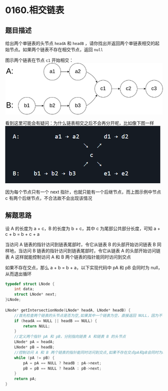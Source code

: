 # 0160.相交链表

## 题目描述

给出两个单链表的头节点 `headA` 和 `headB` ，请你找出并返回两个单链表相交的起始节点。如果两个链表不存在相交节点，返回 `null` 

图示两个链表在节点 `c1` 开始相交：
[![160_statement](.\images\160_statement.png)](https://github.com/YuCaiH/LeetCode_CyC2018/blob/main/%E6%95%B0%E6%8D%AE%E7%BB%93%E6%9E%84%E7%9B%B8%E5%85%B3/%E9%93%BE%E8%A1%A8_LinkedList/images/160_statement.png)

看到这里可能会有疑问：为什么链表相交之后不会再分开呢，比如像下图一样
![160_statement2](.\images\160_statement2.png)

因为每个节点只有一个 next 指针，也就只能有一个后继节点，而上图示例中节点 c 有两个后继节点，不合法故不会出现该情况

## 解题思路

设 A 的长度为 a + c，B 的长度为 b + c，其中 c 为尾部公共部分长度，可知 a + c + b = b + c + a

当访问 A 链表的指针访问到链表尾部时，令它从链表 B 的头部开始访问链表 B
同样地，当访问 B 链表的指针访问到链表尾部时，令它从链表 A 的头部开始访问链表 A
这样就能控制访问 A 和 B 两个链表的指针能同时访问到交点

如果不存在交点，那么 a + b = b + a，以下实现代码中 pA 和 pB 会同时为 null，从而退出循环

```c
typedef struct LNode {
	int data;
	struct LNode* next;
}LNode;

LNode* getIntersectionNode(LNode* headA, LNode* headB) {
    //首先检查两个链表的头节点是否为空,如果其中一个链表为空，直接返回 NULL，因为不可能有交点
	if (headA == NULL || headB == NULL) {
		return NULL;
	}
    //定义两个指针 pA 和 pB，分别指向链表 A 和链表 B 的头节点
	LNode* pA = headA;
	LNode* pB = headB;
    //控制访问 A 和 B 两个链表的指针能同时访问到交点,如果不存在交点pA和pB会同时为null从而退出循环
	while (pA != pB) {
		pA = pA == NULL ? headB : pA->next;
		pB = pB == NULL ? headA : pB->next;
	}
	return pA;
}
```

